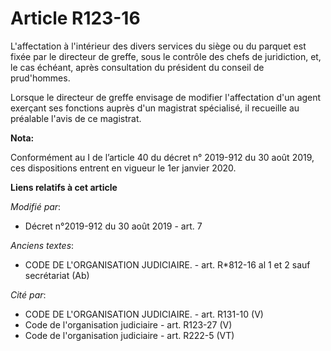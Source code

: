 # Article R123-16

L'affectation à l'intérieur des divers services du siège ou du parquet est fixée par le directeur de greffe, sous le contrôle
des chefs de juridiction, et, le cas échéant, après consultation du président du conseil de prud'hommes.

Lorsque le directeur de greffe envisage de modifier l'affectation d'un agent exerçant ses fonctions auprès d'un magistrat
spécialisé, il recueille au préalable l'avis de ce magistrat.

**Nota:**

Conformément au I de l’article 40 du décret n° 2019-912 du 30 août 2019, ces dispositions entrent en vigueur le 1er janvier
2020.

**Liens relatifs à cet article**

_Modifié par_:

  - Décret n°2019-912 du 30 août 2019 - art. 7

_Anciens textes_:

  - CODE DE L'ORGANISATION JUDICIAIRE. - art. R*812-16 al 1 et 2 sauf secrétariat (Ab)

_Cité par_:

  - CODE DE L'ORGANISATION JUDICIAIRE. - art. R131-10 (V)
  - Code de l'organisation judiciaire - art. R123-27 (V)
  - Code de l'organisation judiciaire - art. R222-5 (VT)
